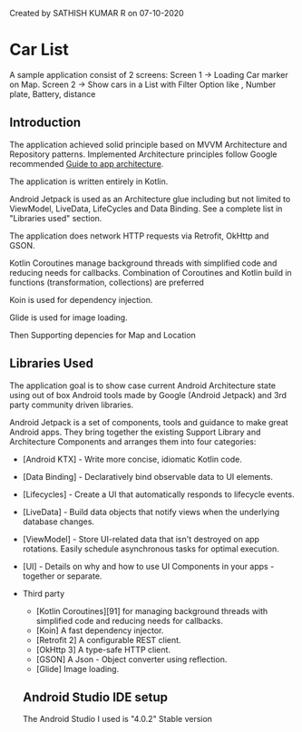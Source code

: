 Created by SATHISH KUMAR R on 07-10-2020

# Car List
A sample application  consist of 2 screens:
 Screen 1 -> Loading Car marker on Map.
 Screen 2 -> Show cars in a List with Filter Option like , Number plate, Battery, distance
 
Introduction
------------
The application  achieved solid principle  based on MVVM Architecture and Repository patterns. Implemented
Architecture principles follow Google recommended [Guide to app architecture](https://developer.android.com/jetpack/docs/guide).


The application is written entirely in Kotlin.

Android Jetpack is used as an Architecture glue including but not limited to ViewModel, LiveData,
LifeCycles and Data Binding. See a complete list in "Libraries used" section.

The application does network HTTP requests via Retrofit, OkHttp and GSON.

Kotlin Coroutines manage background threads with simplified code and reducing needs for callbacks.
Combination of Coroutines and Kotlin build in functions (transformation, collections) are preferred

Koin is used for dependency injection.

Glide is used for image loading.

Then Supporting depencies for Map and Location 

 Libraries Used
 --------------

 The application goal is to show case current Android Architecture state using out of box
 Android tools made by Google (Android Jetpack) and 3rd party community driven libraries.

 Android Jetpack is a set of components, tools and guidance to make great Android apps. They bring
 together the existing Support Library and Architecture Components and arranges them into four
 categories:
   * [Android KTX] - Write more concise, idiomatic Kotlin code.
   * [Data Binding] - Declaratively bind observable data to UI elements.
   * [Lifecycles] - Create a UI that automatically responds to lifecycle events.
   * [LiveData] - Build data objects that notify views when the underlying database changes.
   * [ViewModel] - Store UI-related data that isn't destroyed on app rotations. Easily schedule
      asynchronous tasks for optimal execution.
 * [UI] - Details on why and how to use UI Components in your apps - together or separate.

 * Third party
   * [Kotlin Coroutines][91] for managing background threads with simplified code
      and reducing needs for callbacks.
   * [Koin] A fast dependency injector.
   * [Retrofit 2] A configurable REST client.
   * [OkHttp 3] A type-safe HTTP client.
   * [GSON] A Json - Object converter using reflection.
   * [Glide] Image loading.

   Android Studio IDE setup
   ------------------------
   The  Android Studio I used is  "4.0.2" Stable version
